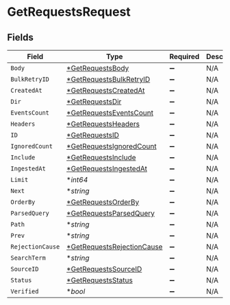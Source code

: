 # GetRequestsRequest


## Fields

| Field                                                                              | Type                                                                               | Required                                                                           | Description                                                                        |
| ---------------------------------------------------------------------------------- | ---------------------------------------------------------------------------------- | ---------------------------------------------------------------------------------- | ---------------------------------------------------------------------------------- |
| `Body`                                                                             | [*GetRequestsBody](../../models/operations/getrequestsbody.md)                     | :heavy_minus_sign:                                                                 | N/A                                                                                |
| `BulkRetryID`                                                                      | [*GetRequestsBulkRetryID](../../models/operations/getrequestsbulkretryid.md)       | :heavy_minus_sign:                                                                 | N/A                                                                                |
| `CreatedAt`                                                                        | [*GetRequestsCreatedAt](../../models/operations/getrequestscreatedat.md)           | :heavy_minus_sign:                                                                 | N/A                                                                                |
| `Dir`                                                                              | [*GetRequestsDir](../../models/operations/getrequestsdir.md)                       | :heavy_minus_sign:                                                                 | N/A                                                                                |
| `EventsCount`                                                                      | [*GetRequestsEventsCount](../../models/operations/getrequestseventscount.md)       | :heavy_minus_sign:                                                                 | N/A                                                                                |
| `Headers`                                                                          | [*GetRequestsHeaders](../../models/operations/getrequestsheaders.md)               | :heavy_minus_sign:                                                                 | N/A                                                                                |
| `ID`                                                                               | [*GetRequestsID](../../models/operations/getrequestsid.md)                         | :heavy_minus_sign:                                                                 | N/A                                                                                |
| `IgnoredCount`                                                                     | [*GetRequestsIgnoredCount](../../models/operations/getrequestsignoredcount.md)     | :heavy_minus_sign:                                                                 | N/A                                                                                |
| `Include`                                                                          | [*GetRequestsInclude](../../models/operations/getrequestsinclude.md)               | :heavy_minus_sign:                                                                 | N/A                                                                                |
| `IngestedAt`                                                                       | [*GetRequestsIngestedAt](../../models/operations/getrequestsingestedat.md)         | :heavy_minus_sign:                                                                 | N/A                                                                                |
| `Limit`                                                                            | **int64*                                                                           | :heavy_minus_sign:                                                                 | N/A                                                                                |
| `Next`                                                                             | **string*                                                                          | :heavy_minus_sign:                                                                 | N/A                                                                                |
| `OrderBy`                                                                          | [*GetRequestsOrderBy](../../models/operations/getrequestsorderby.md)               | :heavy_minus_sign:                                                                 | N/A                                                                                |
| `ParsedQuery`                                                                      | [*GetRequestsParsedQuery](../../models/operations/getrequestsparsedquery.md)       | :heavy_minus_sign:                                                                 | N/A                                                                                |
| `Path`                                                                             | **string*                                                                          | :heavy_minus_sign:                                                                 | N/A                                                                                |
| `Prev`                                                                             | **string*                                                                          | :heavy_minus_sign:                                                                 | N/A                                                                                |
| `RejectionCause`                                                                   | [*GetRequestsRejectionCause](../../models/operations/getrequestsrejectioncause.md) | :heavy_minus_sign:                                                                 | N/A                                                                                |
| `SearchTerm`                                                                       | **string*                                                                          | :heavy_minus_sign:                                                                 | N/A                                                                                |
| `SourceID`                                                                         | [*GetRequestsSourceID](../../models/operations/getrequestssourceid.md)             | :heavy_minus_sign:                                                                 | N/A                                                                                |
| `Status`                                                                           | [*GetRequestsStatus](../../models/operations/getrequestsstatus.md)                 | :heavy_minus_sign:                                                                 | N/A                                                                                |
| `Verified`                                                                         | **bool*                                                                            | :heavy_minus_sign:                                                                 | N/A                                                                                |
